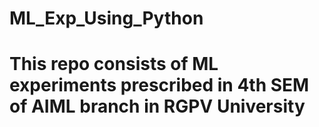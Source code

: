 # ML_Exp_Using_Python
# This repo consists of ML experiments prescribed in 4th SEM of AIML branch in RGPV University
